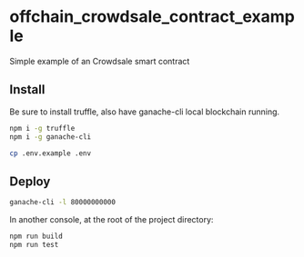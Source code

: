# offchain_crowdsale_contract_example
Simple example of an Crowdsale smart contract

## Install

Be sure to install truffle, also have ganache-cli local blockchain running.
```bash
npm i -g truffle
npm i -g ganache-cli

cp .env.example .env
```

## Deploy
```bash
ganache-cli -l 80000000000
```

In another console, at the root of the project directory:
```bash
npm run build
npm run test
```
